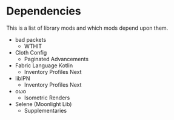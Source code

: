 # Dependencies

This is a list of library mods and which mods depend upon them.

* bad packets
  * WTHIT
* Cloth Config
  * Paginated Advancements
* Fabric Language Kotlin
  * Inventory Profiles Next
* libIPN
  * Inventory Profiles Next
* oωo
  * Isometric Renders
* Selene (Moonlight Lib)
  * Supplementaries
